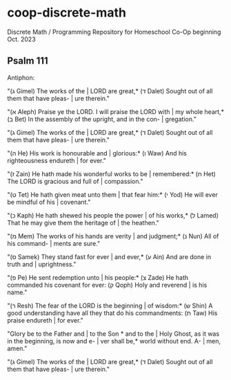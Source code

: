 # coop-discrete-math
Discrete Math / Programming Repository for Homeschool Co-Op beginning Oct. 2023

## Psalm 111

Antiphon:

"(ג Gimel)
The works of the | LORD are great,*
  (ד Dalet)
  Sought out of all them that have pleas- | ure therein."

"(א Aleph)
Praise ye the LORD. I will praise the LORD with | my whole heart,*
  (ב Bet)
  In the assembly of the upright, and in the con- | gregation."

"(ג Gimel)
The works of the | LORD are great,*
  (ד Dalet)
  Sought out of all them that have pleas- | ure therein."

"(ה He)
His work is honourable and | glorious:*
  (ו Waw)
  And his righteousness endureth | for ever."

"(ז Zain)
He hath made his wonderful works to be | remembered:*
  (ח Het)
  The LORD is gracious and full of | compassion."

"(ט Tet)
He hath given meat unto them | that fear him:*
  (י Yod)
  He will ever be mindful of his | covenant."

"(כ Kaph)
He hath shewed his people the power | of his works,*
  (ל Lamed)
  That he may give them the heritage of | the heathen."

"(מ Mem)
The works of his hands are verity | and judgment;*
  (נ Nun)
  All of his command- | ments are sure."

"(ס Samek)
They stand fast for ever | and ever,*
  (ע Ain)
  And are done in truth and | uprightness."

"(פ Pe)
He sent redemption unto | his people:*
  (צ Zade)
  He hath commanded his covenant for ever: (ק Qoph) Holy and reverend | is his name."

"(ר Resh)
The fear of the LORD is the beginning | of wisdom:*
  (ש Shin)
  A good understanding have all they that do his commandments: (ת Taw) His praise endureth | for ever."

"Glory be to the Father and | to the Son *
  and to the | Holy Ghost,
as it was in the beginning,
  is now and e- | ver shall be,*
  world without end.
  A- | men, amen."

"(ג Gimel)
The works of the | LORD are great,*
  (ד Dalet)
  Sought out of all them that have pleas- | ure therein."


